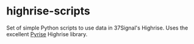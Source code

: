 highrise-scripts
================

Set of simple Python scripts to use data in 37Signal's Highrise. Uses the excellent [Pyrise](https://github.com/feedmagnet/pyrise) Highrise library.
